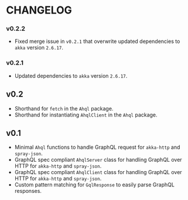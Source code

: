 # CHANGELOG

### v0.2.2

- Fixed merge issue in `v0.2.1` that overwrite updated dependencies to `akka` version `2.6.17`.

### v0.2.1

- Updated dependencies to `akka` version `2.6.17`.

## v0.2

- Shorthand for `fetch` in the `Ahql` package.
- Shorthand for instantiating `AhqlClient` in the `Ahql` package.

## v0.1

- Minimal `Ahql` functions to handle GraphQL request for `akka-http` and `spray-json`.
- GraphQL spec compliant `AhqlServer` class for handling GraphQL over HTTP for `akka-http` and `spray-json`.
- GraphQL spec compliant `AhqlClient` class for handling GraphQL over HTTP for `akka-http` and `spray-json`.
- Custom pattern matching for `GqlResponse` to easily parse GraphQL responses.
